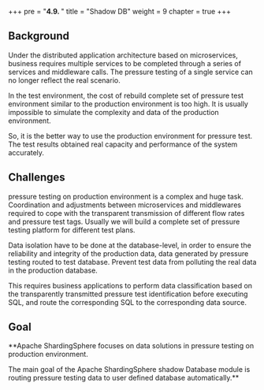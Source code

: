 +++
pre = "<b>4.9. </b>"
title = "Shadow DB"
weight = 9
chapter = true
+++

## Background

Under the distributed application architecture based on microservices, business requires multiple services to be completed through a series of services and middleware calls. 
The pressure testing of a single service can no longer reflect the real scenario.

In the test environment, the cost of rebuild complete set of pressure test environment similar to the production environment is too high. 
It is usually impossible to simulate the complexity and data of the production environment.

So, it is the better way to use the production environment for pressure test. 
The test results obtained real capacity and performance of the system accurately.

## Challenges

pressure testing on production environment is a complex and huge task. 
Coordination and adjustments between microservices and middlewares required to cope with the transparent transmission of different flow rates and pressure test tags. 
Usually we will build a complete set of pressure testing platform for different test plans.

Data isolation have to be done at the database-level, in order to ensure the reliability and integrity of the production data, data generated by pressure testing routed to test database.
Prevent test data from polluting the real data in the production database.

This requires business applications to perform data classification based on the transparently transmitted pressure test identification before executing SQL, and route the corresponding SQL to the corresponding data source.

## Goal

**Apache ShardingSphere focuses on data solutions in pressure testing on production environment.

The main goal of the Apache ShardingSphere shadow Database module is routing pressure testing data to user defined database automatically.**
